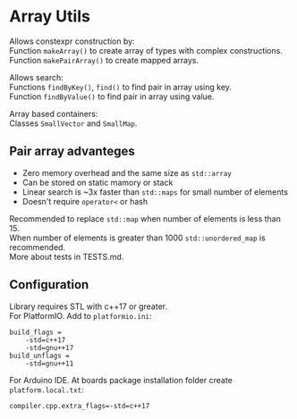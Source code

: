 # Array Utils

Allows constexpr construction by:  
Function `makeArray()` to create array of types with complex constructions.  
Function `makePairArray()` to create mapped arrays.

Allows search:  
Functions `findByKey()`, `find()` to find pair in array using key.  
Function `findByValue()` to find pair in array using value.

Array based containers:  
Classes `SmallVector` and `SmallMap`.

## Pair array advanteges
- Zero memory overhead and the same size as `std::array`
- Can be stored on static mamory or stack
- Linear search is ~3x faster than `std::maps` for small number of elements
- Doesn't require `operator<` or hash

Recommended to replace `std::map` when number of elements is less than 15.  
When number of elements is greater than 1000 `std::unordered_map` is recommended.  
More about tests in TESTS.md.

## Configuration
Library requires STL with c++17 or greater.  
For PlatformIO. Add to `platformio.ini`:
```
build_flags =
	-std=c++17
	-std=gnu++17
build_unflags =
	-std=gnu++11
```

For Arduino IDE. At boards package installation folder create `platform.local.txt`:
```
compiler.cpp.extra_flags=-std=c++17
```

